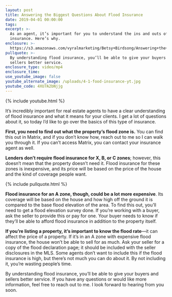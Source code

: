```yaml
---
layout: post
title: Answering the Biggest Questions About Flood Insurance
date: 2019-04-01 00:00:00
tags:
excerpt: >-
  As an agent, it’s important for you to understand the ins and outs of flood
  insurance. Here’s why.
enclosure: >-
  https://s3.amazonaws.com/vyralmarketing/Betsy+Birdsong/Answering+the+Biggest+Questions+About+Flood+Insurance.mp4
pullquote: >-
  By understanding flood insurance, you’ll be able to give your buyers and
  sellers better service.
enclosure_type: video/mp4
enclosure_time:
use_youtube_image: false
youtube_alternate_image: /uploads/4-1-food-insurance-yt.jpg
youtube_code: 4XU7A2bNjjg
---
```


{% include youtube.html %}

It’s incredibly important for real estate agents to have a clear understanding of flood insurance and what it means for your clients. I get a lot of questions about it, so today I’d like to go over the basics of this type of insurance.

**First, you need to find out what the property’s flood zone is.** You can find this out in Matrix, and if you don’t know how, reach out to me so I can walk you through it. If you can’t access Matrix, you can contact your insurance agent as well.

**Lenders don’t require flood insurance for X, B, or C zones**; however, this doesn’t mean that the property doesn’t need it. Flood insurance for these zones is inexpensive, and its price will be based on the price of the house and the kind of coverage people want. 

{% include pullquote.html %}

**Flood insurance for an A zone, though, could be a lot more expensive**. Its coverage will be based on the house and how high off the ground it is compared to the base flood elevation of the area. To find this out, you’ll need to get a flood elevation survey done. If you’re working with a buyer, ask the seller to provide this or pay for one. Your buyer needs to know if they’ll be able to afford flood insurance in addition to the property itself.

**If you’re listing a property, it’s important to know the flood rate**—it can affect the price of a property. If it’s in an A zone with expensive flood insurance, the house won’t be able to sell for as much. Ask your seller for a copy of the flood declaration page; it should be included with the seller disclosures in the MLS. Some agents don’t want to include this if the flood insurance is high, but there’s not much you can do about it. By not including it, you’re wasting people’s time.

By understanding flood insurance, you’ll be able to give your buyers and sellers better service. If you have any questions or would like more information, feel free to reach out to me. I look forward to hearing from you soon.